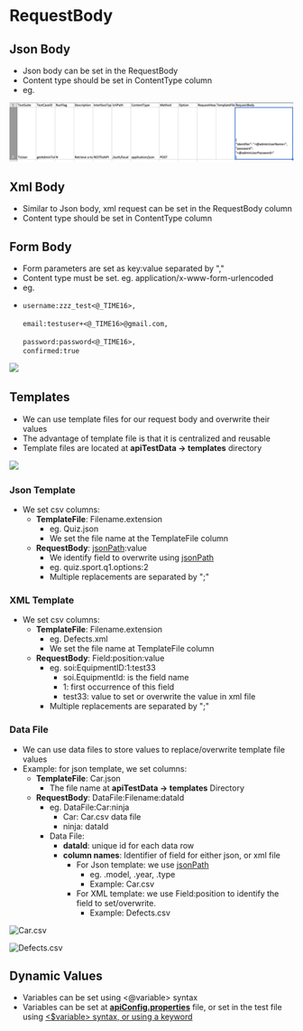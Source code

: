 # RequestBody

## Json Body

* Json body can be set in the RequestBody
* Content type should be set in ContentType column
* eg. 

![](../../.gitbook/assets/image%20%2853%29.png)

## Xml Body

* Similar to Json body, xml request can be set in the RequestBody column
* Content type should be set in ContentType column

## Form Body

* Form parameters are set as key:value separated by ","
* Content type must be set. eg. application/x-www-form-urlencoded
* eg.
* ```text
  username:zzz_test<@_TIME16>,

  email:testuser+<@_TIME16>@gmail.com,

  password:password<@_TIME16>,
  confirmed:true
  ```

![](../../.gitbook/assets/image%20%281%29.png)

## Templates

* We can use template files for our request body and overwrite their values
* The advantage of template file is that it is centralized and reusable
* Template files are located at **apiTestData -&gt; templates** directory

![](../../.gitbook/assets/image%20%28107%29.png)

### Json Template

* We set csv columns:
  * **TemplateFile**:  Filename.extension
    * eg. Quiz.json
    * We set the file name at the TemplateFile column
  * **RequestBody**: [jsonPath](https://docs.autonomx.io/service-level-testing/interface/rest-api/json-path):value
    * We identify field to overwrite using [jsonPath](https://docs.autonomx.io/service-level-testing/interface/rest-api/json-path)
    * eg. quiz.sport.q1.options:2
    * Multiple replacements are separated by ";"

### XML Template

* We set csv columns:
  * **TemplateFile**: Filename.extension
    * eg. Defects.xml
    * We set the file name at TemplateFile column
  * **RequestBody**: Field:position:value
    * eg. soi:EquipmentID:1:test33
      * soi.EquipmentId: is the field name
      * 1: first occurrence of this field 
      * test33: value to set or overwrite the value in xml file
    * Multiple replacements are separated by ";"

### Data File

* We can use data files to store values to replace/overwrite template file values
* Example: for json template, we set columns:
  * **TemplateFile**: Car.json
    * The file name at **apiTestData -&gt; templates** Directory
  * **RequestBody**: DataFile:Filename:dataId
    * eg. DataFile:Car:ninja
      * Car: Car.csv data file
      * ninja: dataId
    * Data File:
      * **dataId**: unique id for each data row
      * **column names**: Identifier of field for either json, or xml file
        * For Json template: we use  [jsonPath](https://docs.autonomx.io/service-level-testing/interface/rest-api/json-path)
          * eg. .model, .year, .type
          * Example: Car.csv
        * For XML template: we use Field:position to identify the field to set/overwrite. 
          * Example: Defects.csv

![Car.csv](../../.gitbook/assets/image%20%2811%29.png)

![Defects.csv](../../.gitbook/assets/image%20%2812%29.png)

## Dynamic Values

* Variables can be set using &lt;@variable&gt; syntax
* Variables can be set at [**apiConfig.properties**](https://docs.autonomx.io/configuration/apiconfig) file, or set in the test file using [&lt;$variable&gt; syntax, or using a keyword](https://docs.autonomx.io/service-level-testing/features/configuration#storing-values)

